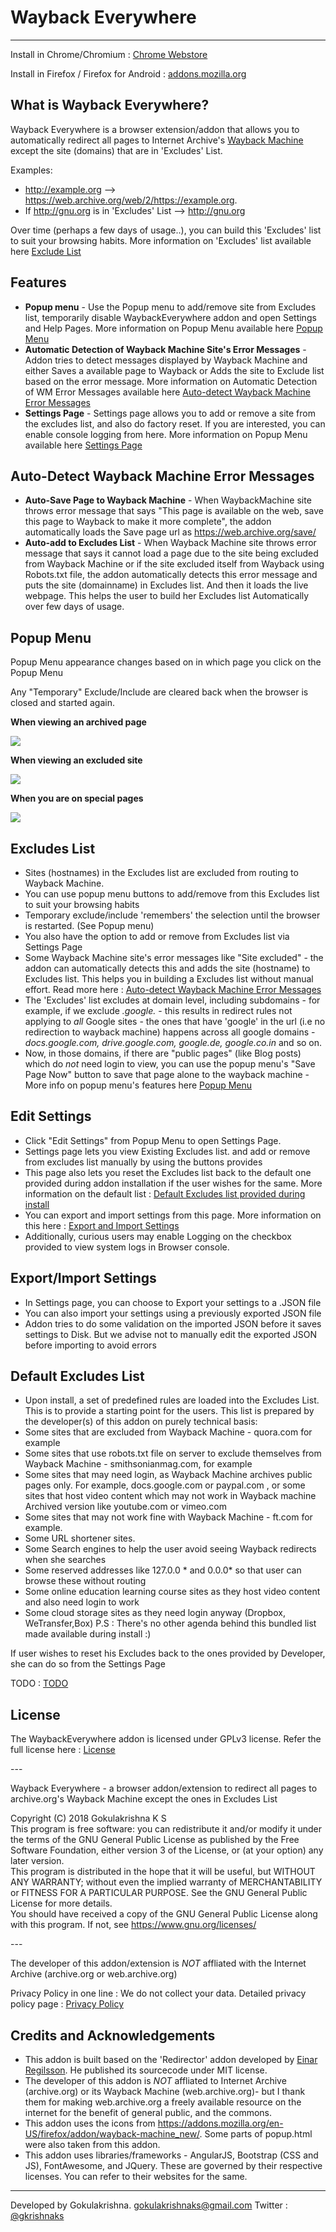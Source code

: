 Wayback Everywhere
==================

* * *
Install in Chrome/Chromium : [Chrome Webstore](https://chrome.google.com/webstore/detail/wayback-everywhere/heienainncnjjejmamdkmbbfmblpffjj)

Install in Firefox / Firefox for Android : [addons.mozilla.org](https://addons.mozilla.org/en-US/firefox/addon/wayback-everywhere)

What is Wayback Everywhere?
---------------------------
Wayback Everywhere is a browser extension/addon that allows you to automatically redirect all pages to Internet Archive's [Wayback Machine](https://web.archive.org) except the site (domains) that are in 'Excludes' List.  

Examples:

*   http://example.org  --> https://web.archive.org/web/2/https://example.org.
*   If http://gnu.org is in 'Excludes' List --> http://gnu.org  


Over time (perhaps a few days of usage..), you can build this 'Excludes' list to suit your browsing habits. More information on 'Excludes' list available here [Exclude List](#excludes-list)


Features
--------

*   **Popup menu** \- Use the Popup menu to add/remove site from Excludes list, temporarily disable WaybackEverywhere addon and open Settings and Help Pages. More information on Popup Menu available here [Popup Menu](#popup-menu)
*   **Automatic Detection of Wayback Machine Site's Error Messages** \- Addon tries to detect messages displayed by Wayback Machine and either Saves a available page to Wayback or Adds the site to Exclude list based on the error message. More information on Automatic Detection of WM Error Messages available here [Auto-detect Wayback Machine Error Messages](#auto-detect-wayback-machine-error-messages)
*   **Settings Page** \- Settings page allows you to add or remove a site from the excludes list, and also do factory reset. If you are interested, you can enable console logging from here. More information on Popup Menu available here [Settings Page](#edit-settings)



Auto-Detect Wayback Machine Error Messages
-----------------------------

*   **Auto-Save Page to Wayback Machine** \- When WaybackMachine site throws error message that says "This page is available on the web, save this page to Wayback to make it more complete", the addon automatically loads the Save page url as https://web.archive.org/save/ <URL>
*   **Auto-add to Excludes List** \- When Wayback Machine site throws error message that says it cannot load a page due to the site being excluded from Wayback Machine or if the site excluded itself from Wayback using Robots.txt file, the addon automatically detects this error message and puts the site (domainname) in Excludes list. And then it loads the live webpage. This helps the user to build her Excludes list Automatically over few days of usage.



Popup Menu
----------

Popup Menu appearance changes based on in which page you click on the Popup Menu

Any "Temporary" Exclude/Include are cleared back when the browser is closed and started again.

**When viewing an archived page**

![](images/ShowExcludes.png)

**When viewing an excluded site**

![](images/ShowIncludes.png)

**When you are on special pages**

![](images/settingspage.png)


Excludes List
-------------

*   Sites (hostnames) in the Excludes list are excluded from routing to Wayback Machine.
*   You can use popup menu buttons to add/remove from this Excludes list to suit your browsing habits
*   Temporary exclude/include 'remembers' the selection until the browser is restarted. (See Popup menu)
*   You also have the option to add or remove from Excludes list via Settings Page
*   Some Wayback Machine site's error messages like "Site excluded" - the addon can automatically detects this and adds the site (hostname) to Excludes list. This helps you in building a Excludes list without manual effort. Read more here : [Auto-detect Wayback Machine Error Messages](#auto-detect-wayback-machine-error-messages)
*   The 'Excludes' list excludes at domain level, including subdomains - for example, if we exclude _*.google.*_ \- this results in redirect rules not applying to _all_ Google sites - the ones that have 'google' in the url (i.e no redirection to wayback machine) happens across all google domains - _docs.google.com, drive.google.com, google.de, google.co.in_ and so on.
*   Now, in those domains, if there are "public pages" (like Blog posts) which do _not_ need login to view, you can use the popup menu's "Save Page Now" button to save that page alone to the wayback machine - More info on popup menu's features here [Popup Menu](#popup-menu)


Edit Settings
-------------

*   Click "Edit Settings" from Popup Menu to open Settings Page.
*   Settings page lets you view Existing Excludes list. and add or remove from excludes list manually by using the buttons provides
*   This page also lets you reset the Excludes list back to the default one provided during addon installation if the user wishes for the same. More information on the default list : [Default Excludes list provided during install](#default-excludes-list)
*   You can export and import settings from this page. More information on this here : [Export and Import Settings](#exportimport-settings)
*   Additionally, curious users may enable Logging on the checkbox provided to view system logs in Browser console.



Export/Import Settings
----------------------

*   In Settings page, you can choose to Export your settings to a .JSON file
*   You can also import your settings using a previously exported JSON file
*   Addon tries to do some validation on the imported JSON before it saves settings to Disk. But we advise not to manually edit the exported JSON before importing to avoid errors



Default Excludes List
---------------------
*   Upon install, a set of predefined rules are loaded into the Excludes List. This is to provide a starting point for the users. This list is prepared by the developer(s) of this addon on purely technical basis:
*   Some sites that are excluded from Wayback Machine - quora.com for example
*   Some sites that use robots.txt file on server to exclude themselves from Wayback Machine - smithsonianmag.com, for example
*   Some sites that may need login, as Wayback Machine archives public pages only. For example, docs.google.com or paypal.com , or some sites that host video content which may not work in Wayback machine Archived version like youtube.com or vimeo.com
*   Some sites that may not work fine with Wayback Machine - ft.com for example.
*   Some URL shortener sites.
*   Some Search engines to help the user avoid seeing Wayback redirects when she searches
*   Some reserved addresses like 127.0.0 * and 0.0.0* so that user can browse these without routing
*   Some online education learning course sites as they host video content and also need login to work
*   Some cloud storage sites as they need login anyway (Dropbox, WeTransfer,Box)
P.S : There's no other agenda behind this bundled list made available during install :)


If user wishes to reset his Excludes back to the ones provided by Developer, she can do so from the Settings Page

TODO : [TODO](TODO)


License
-------

The WaybackEverywhere addon is licensed under GPLv3 license. Refer the full license here : [License](LICENSE)


\-\-\-

Wayback Everywhere - a browser addon/extension to redirect all pages to archive.org's Wayback Machine except the ones in Excludes List  

Copyright (C) 2018 Gokulakrishna K S  
This program is free software: you can redistribute it and/or modify it under the terms of the GNU General Public License as published by the Free Software Foundation, either version 3 of the License, or (at your option) any later version.  
This program is distributed in the hope that it will be useful, but WITHOUT ANY WARRANTY; without even the implied warranty of MERCHANTABILITY or FITNESS FOR A PARTICULAR PURPOSE. See the GNU General Public License for more details.  
You should have received a copy of the GNU General Public License along with this program. If not, see https://www.gnu.org/licenses/

\-\-\-

The developer of this addon/extension is _NOT_ affliated with the Internet Archive (archive.org or web.archive.org)



Privacy Policy in one line : We do not collect your data. Detailed privacy policy page : [Privacy Policy](Privacy%20Policy)



Credits and Acknowledgements
----------------------------
*   This addon is built based on the 'Redirector' addon developed by [Einar Regilsson](http://einaregilsson.com/redirector). He published its sourcecode under MIT license.
*   The developer of this addon is _NOT_ affliated to Internet Archive (archive.org) or its Wayback Machine (web.archive.org)- but I thank them for making web.archive.org a freely available resource on the internet for the benefit of general public, and the commons.
*   This addon uses the icons from https://addons.mozilla.org/en-US/firefox/addon/wayback-machine_new/. Some parts of popup.html were also taken from this addon.
*   This addon uses libraries/frameworks - AngularJS, Bootstrap (CSS and JS), FontAwesome, and JQuery. These are governed by their respective licenses. You can refer to their websites for the same.

--------
Developed by Gokulakrishna. [gokulakrishnaks@gmail.com](mailto:gokulakrishnaks@gmail.com?subject=WaybackEverywhere%20Feedback ) Twitter : [@gkrishnaks](https://twitter.com/gkrishnaks )
